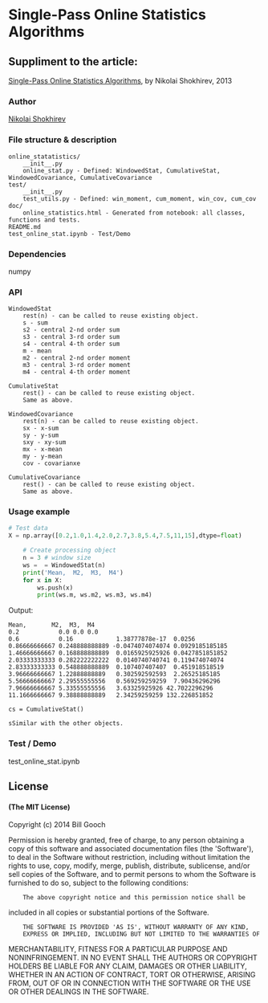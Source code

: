 # Single-Pass Online Statistics Algorithms

## Suppliment to the article:

[Single-Pass Online Statistics Algorithms](http://www.numericalexpert.com/articles/single_pass_stat/ ), 
by Nikolai Shokhirev, 2013

### Author

[Nikolai Shokhirev](http://www.numericalexpert.com/contact.php) 

### File structure & description

    online_statatistics/
        __init__.py
        online_stat.py - Defined: WindowedStat, CumulativeStat, WindowedCovariance, CumulativeCovariance
    test/
        __init__.py
        test_utils.py - Defined: win_moment, cum_moment, win_cov, cum_cov
    doc/
        online_statistics.html - Generated from notebook: all classes, functions and tests.
    README.md
    test_online_stat.ipynb - Test/Demo

### Dependencies

numpy

### API

    WindowedStat
        rest(n) - can be called to reuse existing object.
        s - sum
        s2 - central 2-nd order sum
        s3 - central 3-rd order sum
        s4 - central 4-th order sum
        m - mean
        m2 - central 2-nd order moment
        m3 - central 3-rd order moment
        m4 - central 4-th order moment
        
    CumulativeStat
        rest() - can be called to reuse existing object.
        Same as above.
        
    WindowedCovariance
        rest(n) - can be called to reuse existing object.
        sx - x-sum
        sy - y-sum
        sxy - xy-sum
        mx - x-mean
        my - y-mean
        cov - covarianxe
        
    CumulativeCovariance
        rest() - can be called to reuse existing object.
        Same as above.

### Usage example

```python
# Test data
X = np.array([0.2,1.0,1.4,2.0,2.7,3.8,5.4,7.5,11,15],dtype=float)
```

```python
    # Create processing object
    n = 3 # window size
    ws =  = WindowedStat(n)    
    print('Mean,  M2,  M3,  M4')
    for x in X:
        ws.push(x)
        print(ws.m, ws.m2, ws.m3, ws.m4)
```

Output:

    Mean,       M2,  M3,  M4
    0.2           0.0 0.0 0.0
    0.6           0.16            1.38777878e-17  0.0256
    0.86666666667 0.248888888889 -0.0474074074074 0.0929185185185
    1.46666666667 0.168888888889  0.0165925925926 0.0427851851852
    2.03333333333 0.282222222222  0.0140740740741 0.119474074074
    2.83333333333 0.548888888889  0.107407407407  0.451918518519
    3.96666666667 1.22888888889   0.302592592593  2.26525185185
    5.56666666667 2.29555555556   0.569259259259  7.90436296296
    7.96666666667 5.33555555556   3.63325925926 42.7022296296
    11.1666666667 9.38888888889   2.34259259259 132.226851852

    cs = CumulativeStat()
    
    sSimilar with the other objects.

### Test \/ Demo

test_online_stat.ipynb

## License

#### (The MIT License)

Copyright (c) 2014 Bill Gooch

Permission is hereby granted, free of charge, to any person obtaining
a copy of this software and associated documentation files (the
'Software'), to deal in the Software without restriction, including
without limitation the rights to use, copy, modify, merge, publish,
        distribute, sublicense, and/or sell copies of the Software, and to
permit persons to whom the Software is furnished to do so, subject to
the following conditions:

        The above copyright notice and this permission notice shall be
included in all copies or substantial portions of the Software.

        THE SOFTWARE IS PROVIDED 'AS IS', WITHOUT WARRANTY OF ANY KIND,
        EXPRESS OR IMPLIED, INCLUDING BUT NOT LIMITED TO THE WARRANTIES OF
MERCHANTABILITY, FITNESS FOR A PARTICULAR PURPOSE AND NONINFRINGEMENT.
        IN NO EVENT SHALL THE AUTHORS OR COPYRIGHT HOLDERS BE LIABLE FOR ANY
CLAIM, DAMAGES OR OTHER LIABILITY, WHETHER IN AN ACTION OF CONTRACT,
        TORT OR OTHERWISE, ARISING FROM, OUT OF OR IN CONNECTION WITH THE
SOFTWARE OR THE USE OR OTHER DEALINGS IN THE SOFTWARE.









